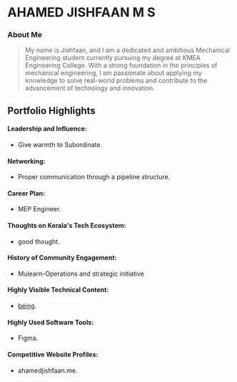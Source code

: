 # AHAMED JISHFAAN M S 

### About Me

> My name is Jishfaan, and I am a dedicated and ambitious Mechanical Engineering student currently pursuing my degree at KMEA Engineering College. With a strong foundation in the principles of mechanical engineering, I am passionate about applying my knowledge to solve real-world problems and contribute to the advancement of technology and innovation.


## Portfolio Highlights

#### Leadership and Influence:

- Give warmth to Subordinate.

#### Networking:

- Proper communication through a pipeline structure.

#### Career Plan:

- MEP Engineer.

#### Thoughts on Kerala's Tech Ecosystem:

- good thought.


#### History of Community Engagement:

-  Mulearn-Operations and strategic initiative

#### Highly Visible Technical Content:

- [being](https://www.beingtechy.online/).

#### Highly Used Software Tools:

- Figma.

#### Competitive Website Profiles:

- ahamedjishfaan.me.

